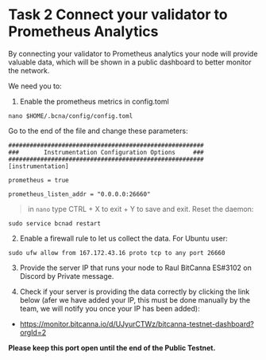 # Task 2 Connect your validator to Prometheus Analytics

By connecting your validator to Prometheus analytics your node will provide valuable data, which will be shown in a public dashboard to better monitor the network.

We need you to:
1. Enable the prometheus metrics in config.toml
```
nano $HOME/.bcna/config/config.toml
```
Go to the end of the file and change these parameters:
```
#######################################################
###       Instrumentation Configuration Options     ###
#######################################################
[instrumentation]

prometheus = true

prometheus_listen_addr = "0.0.0.0:26660"

```
>in `nano` type CTRL + X to exit + Y to save and exit.
Reset the daemon:
```
sudo service bcnad restart
```
2. Enable a firewall rule to let us collect the data.
For Ubuntu user:
```
sudo ufw allow from 167.172.43.16 proto tcp to any port 26660
```

3. Provide the server IP that runs your node to Raul BitCanna ES#3102 on Discord by Private message.

4. Check if your server is providing the data correctly by clicking the link below (afer we have added your IP, this must be done manually by the team, we will notify you once your IP has been added):
  * https://monitor.bitcanna.io/d/UJyurCTWz/bitcanna-testnet-dashboard?orgId=2 
  
**Please keep this port open until the end of the Public Testnet.**

